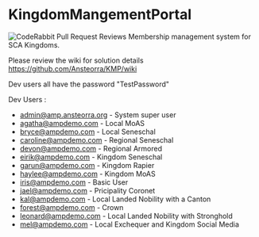 
# KingdomMangementPortal
![CodeRabbit Pull Request Reviews](https://img.shields.io/coderabbit/prs/github/jhandel/KMP?utm_source=oss&utm_medium=github&utm_campaign=jhandel%2FKMP&labelColor=171717&color=FF570A&link=https%3A%2F%2Fcoderabbit.ai&label=CodeRabbit+Reviews)
Membership management system for SCA Kingdoms.

Please review the wiki for solution details https://github.com/Ansteorra/KMP/wiki

Dev users all have the password "TestPassword"

Dev Users : 
* admin@amp.ansteorra.org - System super user
* agatha@ampdemo.com - Local MoAS
* bryce@ampdemo.com - Local Seneschal
* caroline@ampdemo.com - Regional Seneschal
* devon@ampdemo.com - Regional Armored
* eirik@ampdemo.com - Kingdom Seneschal
* garun@ampdemo.com - Kingdom Rapier
* haylee@ampdemo.com - Kingdom MoAS
* iris@ampdemo.com - Basic User
* jael@ampdemo.com - Pricipality Coronet
* kal@ampdemo.com - Local Landed Nobility with a Canton
* forest@ampdemo.com - Crown
* leonard@ampdemo.com - Local Landed Nobility with Stronghold
* mel@ampdemo.com - Local Exchequer and Kingdom Social Media
